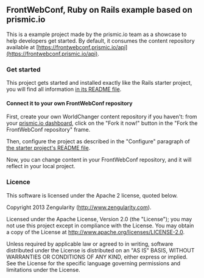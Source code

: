 ## FrontWebConf, Ruby on Rails example based on prismic.io

This is a example project made by the prismic.io team as a showcase to help developers get started. By default, it consumes the content repository available at [https://frontwebconf.prismic.io/api](https://frontwebconf.prismic.io/api).

### Get started

This project gets started and installed exactly like the Rails starter project, you will find all information [in its README file](https://github.com/prismicio/ruby-rails-starter).

#### Connect it to your own FrontWebConf repository

First, create your own WorldChanger content repository if you haven't: from your [prismic.io dashboard](https://prismic.io/dashboard/), click on the "Fork it now!" button in the "Fork the FrontWebConf repository" frame.

Then, configure the project as described in the "Configure" paragraph of [the starter project's README file](https://github.com/prismicio/ruby-rails-starter).

Now, you can change content in your FrontWebConf repository, and it will reflect in your local project.


### Licence

This software is licensed under the Apache 2 license, quoted below.

Copyright 2013 Zengularity (http://www.zengularity.com).

Licensed under the Apache License, Version 2.0 (the "License"); you may not use this project except in compliance with the License. You may obtain a copy of the License at http://www.apache.org/licenses/LICENSE-2.0.

Unless required by applicable law or agreed to in writing, software distributed under the License is distributed on an "AS IS" BASIS, WITHOUT WARRANTIES OR CONDITIONS OF ANY KIND, either express or implied. See the License for the specific language governing permissions and limitations under the License.

